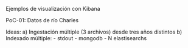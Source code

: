 Ejemplos de visualización con Kibana

PoC-01: Datos de río Charles

Ideas:
    a) Ingestación múltiple (3 archivos) desde tres años distintos
    b) Indexado múltiple: 
        - stdout
        - mongodb
        - N elastisearchs